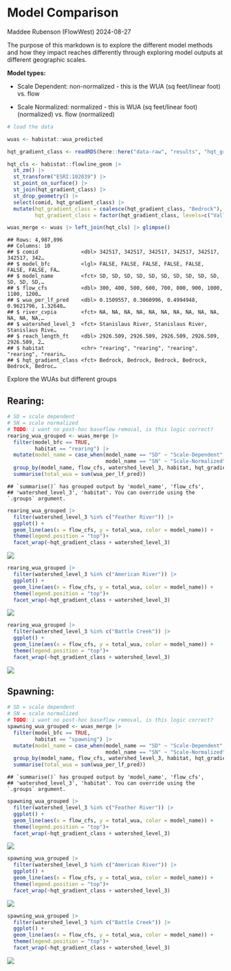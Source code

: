 Model Comparison
================
Maddee Rubenson (FlowWest)
2024-08-27

The purpose of this markdown is to explore the different model methods
and how they impact reaches differently through exploring model outputs
at different geographic scales.

**Model types:**

- Scale Dependent: non-normalized - this is the WUA (sq feet/linear
  foot) vs. flow

- Scale Normalized: normalized - this is WUA (sq feet/linear foot)
  (normalized) vs. flow (normalized)

``` r
# load the data

wuas <- habistat::wua_predicted

hqt_gradient_class <- readRDS(here::here("data-raw", "results", "hqt_gradient_class.Rds"))

hqt_cls <- habistat::flowline_geom |>
  st_zm() |>
  st_transform("ESRI:102039") |> 
  st_point_on_surface() |>
  st_join(hqt_gradient_class) |>
  st_drop_geometry() |> 
  select(comid, hqt_gradient_class) |> 
  mutate(hqt_gradient_class = coalesce(hqt_gradient_class, "Bedrock"),
         hqt_gradient_class = factor(hqt_gradient_class, levels=c("Valley Lowland", "Valley Foothill", "Bedrock"))) 

wuas_merge <- wuas |> left_join(hqt_cls) |> glimpse()
```

    ## Rows: 4,987,896
    ## Columns: 10
    ## $ comid              <dbl> 342517, 342517, 342517, 342517, 342517, 342517, 342…
    ## $ model_bfc          <lgl> FALSE, FALSE, FALSE, FALSE, FALSE, FALSE, FALSE, FA…
    ## $ model_name         <fct> SD, SD, SD, SD, SD, SD, SD, SD, SD, SD, SD, SD, SD,…
    ## $ flow_cfs           <dbl> 300, 400, 500, 600, 700, 800, 900, 1000, 1100, 1200…
    ## $ wua_per_lf_pred    <dbl> 0.1509557, 0.3060996, 0.4994948, 0.9621796, 1.32640…
    ## $ river_cvpia        <fct> NA, NA, NA, NA, NA, NA, NA, NA, NA, NA, NA, NA, NA,…
    ## $ watershed_level_3  <fct> Stanislaus River, Stanislaus River, Stanislaus Rive…
    ## $ reach_length_ft    <dbl> 2926.509, 2926.509, 2926.509, 2926.509, 2926.509, 2…
    ## $ habitat            <chr> "rearing", "rearing", "rearing", "rearing", "rearin…
    ## $ hqt_gradient_class <fct> Bedrock, Bedrock, Bedrock, Bedrock, Bedrock, Bedroc…

Explore the WUAs but different groups

## Rearing:

``` r
# SD = scale dependent
# SN = scale normalized
# TODO: i want no post-hoc baseflow removal, is this logic correct?
rearing_wua_grouped <- wuas_merge |> 
  filter(model_bfc == TRUE,
         habitat == "rearing") |> 
  mutate(model_name = case_when(model_name == "SD" ~ "Scale-Dependent",
                                model_name == "SN" ~ "Scale-Normalized")) |> 
  group_by(model_name, flow_cfs, watershed_level_3, habitat, hqt_gradient_class) |> 
  summarise(total_wua = sum(wua_per_lf_pred))
```

    ## `summarise()` has grouped output by 'model_name', 'flow_cfs',
    ## 'watershed_level_3', 'habitat'. You can override using the `.groups` argument.

``` r
rearing_wua_grouped |> 
  filter(watershed_level_3 %in% c("Feather River")) |> 
  ggplot() + 
  geom_line(aes(x = flow_cfs, y = total_wua, color = model_name)) +
  theme(legend.position = "top")+
  facet_wrap(~hqt_gradient_class + watershed_level_3)
```

![](model-type-comparison_files/figure-gfm/unnamed-chunk-2-1.png)<!-- -->

``` r
rearing_wua_grouped |> 
  filter(watershed_level_3 %in% c("American River")) |> 
  ggplot() + 
  geom_line(aes(x = flow_cfs, y = total_wua, color = model_name)) +
  theme(legend.position = "top")+
  facet_wrap(~hqt_gradient_class + watershed_level_3)
```

![](model-type-comparison_files/figure-gfm/unnamed-chunk-2-2.png)<!-- -->

``` r
rearing_wua_grouped |> 
  filter(watershed_level_3 %in% c("Battle Creek")) |> 
  ggplot() + 
  geom_line(aes(x = flow_cfs, y = total_wua, color = model_name)) +
  theme(legend.position = "top")+
  facet_wrap(~hqt_gradient_class + watershed_level_3)
```

![](model-type-comparison_files/figure-gfm/unnamed-chunk-2-3.png)<!-- -->

## Spawning:

``` r
# SD = scale dependent
# SN = scale normalized
# TODO: i want no post-hoc baseflow removal, is this logic correct?
spawning_wua_grouped <- wuas_merge |> 
  filter(model_bfc == TRUE,
         habitat == "spawning") |> 
  mutate(model_name = case_when(model_name == "SD" ~ "Scale-Dependent",
                                model_name == "SN" ~ "Scale-Normalized")) |> 
  group_by(model_name, flow_cfs, watershed_level_3, habitat, hqt_gradient_class) |> 
  summarise(total_wua = sum(wua_per_lf_pred))
```

    ## `summarise()` has grouped output by 'model_name', 'flow_cfs',
    ## 'watershed_level_3', 'habitat'. You can override using the `.groups` argument.

``` r
spawning_wua_grouped |> 
  filter(watershed_level_3 %in% c("Feather River")) |> 
  ggplot() + 
  geom_line(aes(x = flow_cfs, y = total_wua, color = model_name)) +
  theme(legend.position = "top")+
  facet_wrap(~hqt_gradient_class + watershed_level_3)
```

![](model-type-comparison_files/figure-gfm/unnamed-chunk-3-1.png)<!-- -->

``` r
spawning_wua_grouped |> 
  filter(watershed_level_3 %in% c("American River")) |> 
  ggplot() + 
  geom_line(aes(x = flow_cfs, y = total_wua, color = model_name)) +
  theme(legend.position = "top")+
  facet_wrap(~hqt_gradient_class + watershed_level_3)
```

![](model-type-comparison_files/figure-gfm/unnamed-chunk-3-2.png)<!-- -->

``` r
spawning_wua_grouped |> 
  filter(watershed_level_3 %in% c("Battle Creek")) |> 
  ggplot() + 
  geom_line(aes(x = flow_cfs, y = total_wua, color = model_name)) +
  theme(legend.position = "top")+
  facet_wrap(~hqt_gradient_class + watershed_level_3)
```

![](model-type-comparison_files/figure-gfm/unnamed-chunk-3-3.png)<!-- -->
